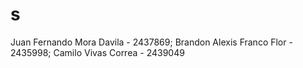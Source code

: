 # s

Juan Fernando Mora Davila - 2437869;
Brandon Alexis Franco Flor - 2435998;
Camilo Vivas Correa - 2439049

